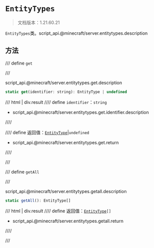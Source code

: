 # `EntityTypes`

> 文档版本：1.21.60.21

`EntityTypes`类。script_api.@minecraft/server.entitytypes.description

## 方法

/// define
`get`


///

script_api.@minecraft/server.entitytypes.get.description

```js
static get(identifier: string): EntityType | undefined
```

/// html | div.result
//// define
`identifier`：`string`

- script_api.@minecraft/server.entitytypes.get.identifier.description


////

//// define
返回值：[`EntityType`](./entitytype.md)|`undefined`

- script_api.@minecraft/server.entitytypes.get.return


////

///


/// define
`getAll`


///

script_api.@minecraft/server.entitytypes.getall.description

```js
static getAll(): EntityType[]
```

/// html | div.result
//// define
返回值：<code><a href="../entitytype/">EntityType</a>[]</code>

- script_api.@minecraft/server.entitytypes.getall.return


////

///

